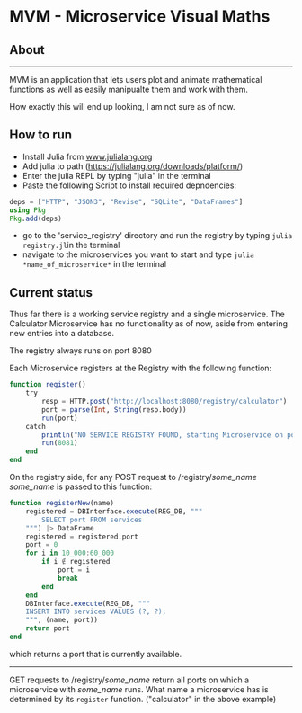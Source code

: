 # MVM - Microservice Visual Maths



## About
---
 MVM is an application that lets users plot and animate mathematical functions as well as easily manipualte them and work with them.

 How exactly this will end up looking, I am not sure as of now.

## How to run
- Install Julia from www.julialang.org
- Add julia to path (https://julialang.org/downloads/platform/)
- Enter the julia REPL by typing "julia" in the terminal
- Paste the following Script to install required depndencies:
```Julia
deps = ["HTTP", "JSON3", "Revise", "SQLite", "DataFrames"]
using Pkg
Pkg.add(deps)
```
- go to the 'service_registry' directory and run the registry by typing ```julia registry.jl```in the terminal
- navigate to the microservices you want to start and type ```julia *name_of_microservice*``` in the terminal

## Current status
Thus far there is a working service registry and a single microservice.
The Calculator Microservice has no functionality as of now, aside from entering new entries into a database.

The registry always runs on port 8080

Each Microservice registers at the Registry with the following function:
```Julia
function register()
    try
        resp = HTTP.post("http://localhost:8080/registry/calculator")
        port = parse(Int, String(resp.body))
        run(port)
    catch
        println("NO SERVICE REGISTRY FOUND, starting Microservice on port 8081")
        run(8081)
    end
end
```

On the registry side, for any POST request to /registry/*some_name*
*some_name* is passed to this function:

```Julia
function registerNew(name)
    registered = DBInterface.execute(REG_DB, """
        SELECT port FROM services
    """) |> DataFrame
    registered = registered.port
    port = 0
    for i in 10_000:60_000
        if i ∉ registered
            port = i
            break
        end
    end
    DBInterface.execute(REG_DB, """
    INSERT INTO services VALUES (?, ?);
    """, (name, port))
    return port
end
```
which returns a port that is currently available.

---
GET requests to /registry/*some_name* return all ports on which a microservice with *some_name* runs. What name a microservice has is determined by its ```register``` function. ("calculator" in the above example)